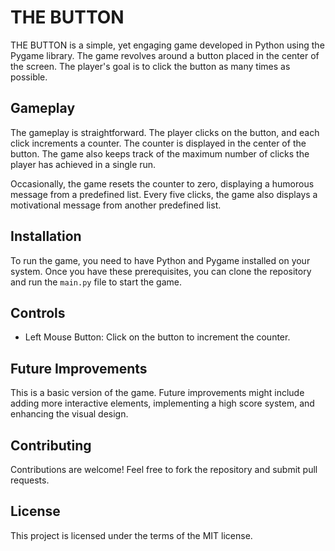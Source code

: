 # THE BUTTON

THE BUTTON is a simple, yet engaging game developed in Python using the Pygame library. The game revolves around a button placed in the center of the screen. The player's goal is to click the button as many times as possible.

## Gameplay

The gameplay is straightforward. The player clicks on the button, and each click increments a counter. The counter is displayed in the center of the button. The game also keeps track of the maximum number of clicks the player has achieved in a single run.

Occasionally, the game resets the counter to zero, displaying a humorous message from a predefined list. Every five clicks, the game also displays a motivational message from another predefined list.

## Installation

To run the game, you need to have Python and Pygame installed on your system. Once you have these prerequisites, you can clone the repository and run the `main.py` file to start the game.

## Controls

- Left Mouse Button: Click on the button to increment the counter.

## Future Improvements

This is a basic version of the game. Future improvements might include adding more interactive elements, implementing a high score system, and enhancing the visual design.

## Contributing

Contributions are welcome! Feel free to fork the repository and submit pull requests.

## License

This project is licensed under the terms of the MIT license.
